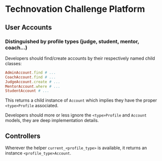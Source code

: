 # Technovation Challenge Platform

## User Accounts

### Distinguished by profile types (judge, student, mentor, coach...)

Developers should find/create accounts by their respectively named child classes:

```ruby
AdminAccount.find # ...
CoachAccount.find # ...
JudgeAccount.create # ...
MentorAccount.where # ...
StudentAccount # ...
```

This returns a child instance of `Account` which implies they have the proper `<type>Profile` associated.

Developers should more or less ignore the `<type>Profile` and `Account` models, they are deep implementation details.

## Controllers

Wherever the helper `current_<profile_type>` is available, it returns an instance `<profile_type>Account`.
